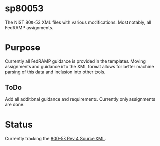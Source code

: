 # sp80053
The NIST 800-53 XML files with various modifications. Most notably, all FedRAMP assignments.

# Purpose
Currently all FedRAMP guidance is provided in the templates. Moving assignments and guidance into the XML format allows for 
better machine parsing of this data and inclusion into other tools.

## ToDo

Add all additional guidance and requirements. Currently only assignments are done.

# Status
Currently tracking the [800-53 Rev 4 Source XML](http://nvd.nist.gov/static/feeds/xml/sp80053/rev4/800-53-controls.xml).
